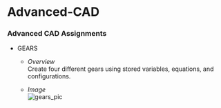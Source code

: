# Advanced-CAD
### Advanced CAD Assignments 


- GEARS
   - *Overview*
   \
      Create four different gears using stored variables, equations, and configurations.
      
   - *Image*
   \
   ![gears_pic](/pictures/gears_pic.PNG)
